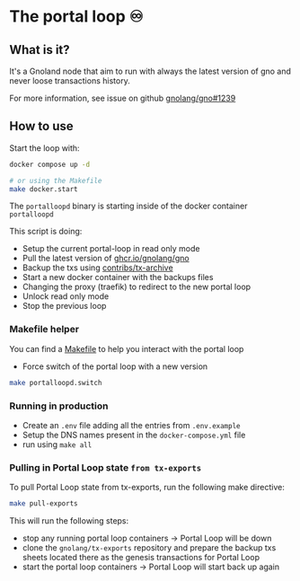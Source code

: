 # The portal loop :infinity:

## What is it?

It's a Gnoland node that aim to run with always the latest version of gno and never loose transactions history.

For more information, see issue on github [gnolang/gno#1239](https://github.com/steve-care-software/gno/issues/1239)

## How to use

Start the loop with:

```sh
docker compose up -d

# or using the Makefile
make docker.start
```

The `portalloopd` binary is starting inside of the docker container `portalloopd`

This script is doing:

- Setup the current portal-loop in read only mode
- Pull the latest version of [ghcr.io/gnolang/gno](https://ghcr.io/gnolang/gno)
- Backup the txs using [contribs/tx-archive](https://github.com/gnolang/contribs/tx-archive)
- Start a new docker container with the backups files
- Changing the proxy (traefik) to redirect to the new portal loop
- Unlock read only mode
- Stop the previous loop

### Makefile helper

You can find a [Makefile](./Makefile) to help you interact with the portal loop

- Force switch of the portal loop with a new version

```bash
make portalloopd.switch
```

### Running in production

- Create an `.env` file adding all the entries from `.env.example`
- Setup the DNS names present in the `docker-compose.yml` file
- run using `make all`

### Pulling in Portal Loop state `from tx-exports`

To pull Portal Loop state from tx-exports, run the following make directive:

```bash
make pull-exports
```

This will run the following steps:

- stop any running portal loop containers -> Portal Loop will be down
- clone the `gnolang/tx-exports` repository and prepare the backup txs sheets located there as the genesis transactions
  for Portal Loop
- start the portal loop containers -> Portal Loop will start back up again